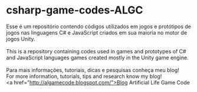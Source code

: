 # csharp-game-codes-ALGC
Esse é um repositório contendo códigos utilizados em jogos e protótipos de jogos nas linguagens C# e JavaScript criados em sua maioria no motor de jogos Unity.
<br><br>
This is a repository containing codes used in games and prototypes of C# and JavaScript languages games created mostly in the Unity game engine.
<br><br>
Para mais informações, tutoriais, dicas e pesquisas conheça meu blog!<br>
For more information, tutorials, tips and research know my blog!<br>
<a href=”http://algamecode.blogspot.com/">Blog Artificial Life Game Code</a>
